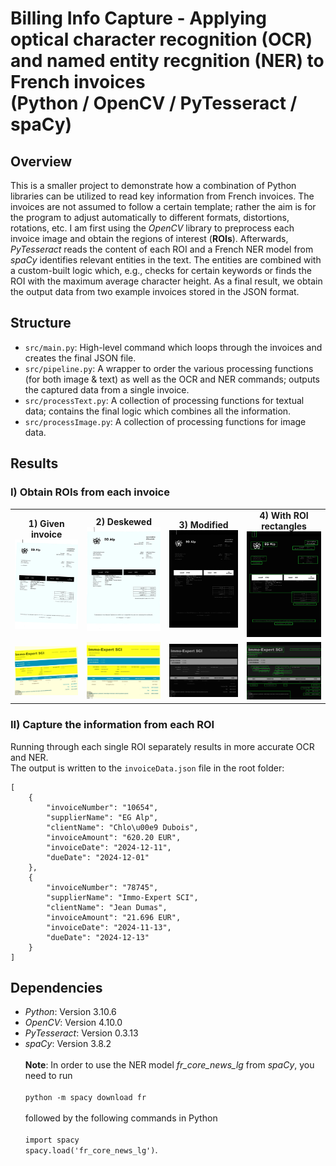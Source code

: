 # Billing Info Capture - Applying optical character recognition (OCR) and named entity recgnition (NER) to French invoices <br/> (Python / OpenCV / PyTesseract / spaCy) 

## Overview
This is a smaller project to demonstrate how a combination of Python libraries can be utilized to read key information from French invoices. The invoices are not assumed to follow a certain template; rather the aim is for the program to adjust automatically to different formats, distortions, rotations, etc. I am first using the *OpenCV* library to preprocess each invoice image and obtain the regions of interest (**ROIs**). Afterwards, *PyTesseract* reads the content of each ROI and a French NER model from *spaCy* identifies relevant entities in the text. The entities are combined with a custom-built logic which, e.g., checks for certain keywords or finds the ROI with the maximum average character height. As a final result, we obtain the output data from two example invoices stored in the JSON format.

## Structure
- `src/main.py`: High-level command which loops through the invoices and creates the final JSON file.
- `src/pipeline.py`: A wrapper to order the various processing functions (for both image & text) as well as the OCR and NER commands; outputs the captured data from a single invoice.
- `src/processText.py`: A collection of processing functions for textual data; contains the final logic which combines all the information.
- `src/processImage.py`: A collection of processing functions for image data.

## Results
### I) Obtain ROIs from each invoice
<!-- Image Grid with Titles in a Table Layout -->
<table>
  <!-- Row 1: facture1.jpg images -->
  <tr>
    <!-- Column 1 -->
    <td align="center">
      <strong>1) Given invoice</strong><br>
      <img src="images/raw/facture1.JPG" alt="Image 1" width="250">
    </td>
    <!-- Column 2 -->
    <td align="center">
      <strong>2) Deskewed</strong><br>
      <img src="images/mod/facture1_desk.jpg" alt="Image 2" width="250">
    </td>
    <!-- Column 3 -->
    <td align="center">
      <strong>3) Modified</strong><br>
      <img src="images/mod/facture1_mod.jpg" alt="Image 3" width="250">
    </td>
    <!-- Column 4 -->
    <td align="center">
      <strong>4) With ROI rectangles</strong><br>
      <img src="images/mod/facture1_rect.jpg" alt="Image 4" width="250">
    </td>
  </tr>
   <!-- Row 2: facture2.jpg images -->
  <tr>
    <!-- Column 1 -->
    <td align="center">
      <img src="images/raw/facture2.JPG" alt="Image 1" width="250">
    </td>
    <!-- Column 2 -->
    <td align="center">
      <img src="images/mod/facture2_desk.jpg" alt="Image 2" width="250">
    </td>
    <!-- Column 3 -->
    <td align="center">
      <img src="images/mod/facture2_mod.jpg" alt="Image 3" width="250">
    </td>
    <!-- Column 4 -->
    <td align="center">
      <img src="images/mod/facture2_rect.jpg" alt="Image 4" width="250">
    </td>
  </tr>
</table>

### II) Capture the information from each ROI
Running through each single ROI separately results in more accurate OCR and NER. <br/>
The output is written to the `invoiceData.json` file in the root folder:
```
[
    {
        "invoiceNumber": "10654",
        "supplierName": "EG Alp",
        "clientName": "Chlo\u00e9 Dubois",
        "invoiceAmount": "620.20 EUR",
        "invoiceDate": "2024-12-11",
        "dueDate": "2024-12-01"
    },
    {
        "invoiceNumber": "78745",
        "supplierName": "Immo-Expert SCI",
        "clientName": "Jean Dumas",
        "invoiceAmount": "21.696 EUR",
        "invoiceDate": "2024-11-13",
        "dueDate": "2024-12-13"
    }
]
```

## Dependencies
- *Python*: Version 3.10.6
- *OpenCV*: Version 4.10.0
- *PyTesseract*: Version 0.3.13
- *spaCy*: Version 3.8.2
<br/><br/>
**Note**: In order to use the NER model *fr_core_news_lg* from *spaCy*, you need to run <br/><br/>
`python -m spacy download fr` <br/><br/>
followed by the following commands in Python <br/><br/>
`import spacy` <br/>
`spacy.load('fr_core_news_lg')`.
